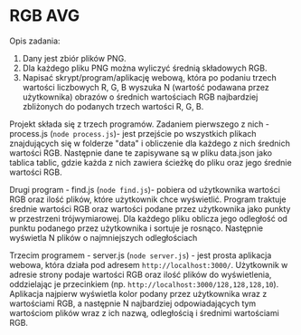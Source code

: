 # RGB AVG

Opis zadania:

1. Dany jest zbiór plików PNG.
2. Dla każdego pliku PNG można wyliczyć średnią składowych RGB.
3. Napisać skrypt/program/aplikację webową, która po podaniu trzech wartości liczbowych R, G, B wyszuka N (wartość podawana przez użytkownika) obrazów o średnich wartościach RGB najbardziej zbliżonych do podanych trzech wartości R, G, B.

Projekt składa się z trzech programów.
Zadaniem pierwszego z nich - process.js (`node process.js`)- jest przejście po wszystkich plikach znajdujących się w folderze "data" i obliczenie dla każdego z nich średnich wartości RGB. Następnie dane te zapisywane są w pliku data.json jako tablica tablic, gdzie każda z nich zawiera ścieżkę do pliku oraz jego średnie wartości RGB.

Drugi program - find.js (`node find.js`)- pobiera od użytkownika wartości RGB oraz ilość plików, które użytkownik chce wyświetlić. Program traktuje średnie wartości RGB oraz wartości podane przez użytkownika jako punkty w przestrzeni trójwymiarowej. Dla każdego pliku oblicza jego odległość od punktu podanego przez użytkownika i sortuje je rosnąco. Następnie wyświetla N plików o najmniejszych odległościach

Trzecim programem - server.js (`node server.js`) - jest prosta aplikacja webowa, która działa pod adresem `http://localhost:3000/`. Użytkownik w adresie strony podaje wartości RGB oraz ilość plików do wyświetlenia, oddzielając je przecinkiem (np. `http://localhost:3000/128,128,128,10`). Aplikacja najpierw wyświetla kolor podany przez użytkownika wraz z wartościami RGB, a następnie N najbardziej odpowiadających tym wartościom plików wraz z ich nazwą, odległością i średnimi wartościami RGB.
